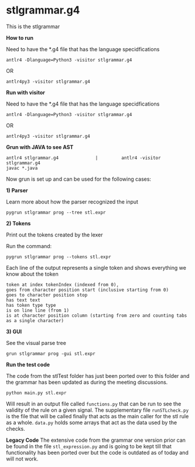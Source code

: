 # stlgrammar.g4
This is the stlgrammar

**How to run**

Need to have the *.g4 file that has the language specidfications

    antlr4 -Dlanguage=Python3 -visitor stlgrammar.g4

OR

    antlr4py3 -visitor stlgrammar.g4

**Run with visitor**

Need to have the *.g4 file that has the language specidfications

    antlr4 -Dlanguage=Python3 -visitor stlgrammar.g4

OR

    antlr4py3 -visitor stlgrammar.g4

**Grun with JAVA to see AST**

    antlr4 stlgrammar.g4              |         antlr4 -visitor stlgrammar.g4
    javac *.java

Now grun is set up and can be used for the following cases:

**1) Parser**

Learn more about how the parser recognized the input

    pygrun stlgrammar prog --tree stl.expr

**2) Tokens**

Print out the tokens created by the lexer

Run the command:

    pygrun stlgrammar prog --tokens stl.expr

Each line of the output represents a single token and shows everything we know about the token

    token at index tokenIndex (indexed from 0),
    goes from character position start (inclusive starting from 0)
    goes to character position stop
    has text text
    has token type type
    is on line line (from 1)
    is at character position column (starting from zero and counting tabs as a single character)

**3) GUI**

See the visual parse tree

    grun stlgrammar prog -gui stl.expr



**Run the test code**

The code from the stlTest folder has just been ported over to this folder and the grammar has been updated as during the meeting discussions. 

    python main.py stl.expr

Will result in an output file called ```functions.py``` that can be run to see the validity of the rule on a given signal. The supplementary file ```runSTLcheck.py``` is the file that will be called finally that acts as the main caller for the stl rule as a whole. ```data.py``` holds some arrays that act as the data used by the checks. 


**Legacy Code**
The extensive code from the grammar one version prior can be found in the file ```stl_expression.py``` and is going to be kept till that functionality has been ported over but the code is outdated as of today and will not work.